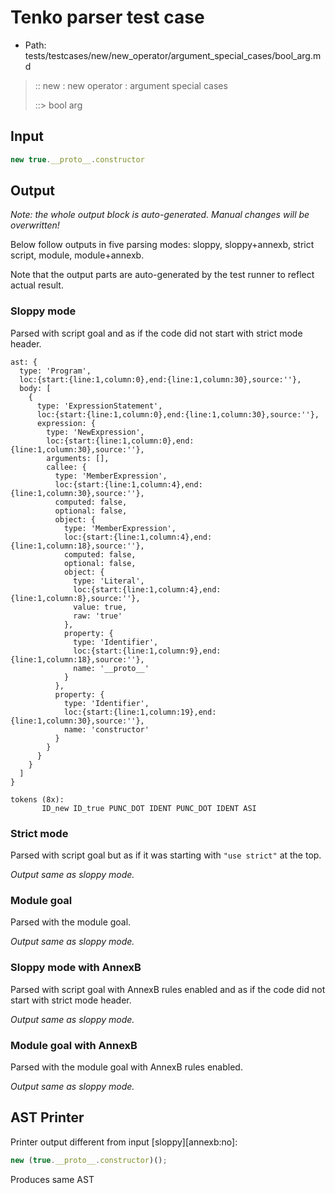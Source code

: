 # Tenko parser test case

- Path: tests/testcases/new/new_operator/argument_special_cases/bool_arg.md

> :: new : new operator : argument special cases
>
> ::> bool arg

## Input

`````js
new true.__proto__.constructor
`````

## Output

_Note: the whole output block is auto-generated. Manual changes will be overwritten!_

Below follow outputs in five parsing modes: sloppy, sloppy+annexb, strict script, module, module+annexb.

Note that the output parts are auto-generated by the test runner to reflect actual result.

### Sloppy mode

Parsed with script goal and as if the code did not start with strict mode header.

`````
ast: {
  type: 'Program',
  loc:{start:{line:1,column:0},end:{line:1,column:30},source:''},
  body: [
    {
      type: 'ExpressionStatement',
      loc:{start:{line:1,column:0},end:{line:1,column:30},source:''},
      expression: {
        type: 'NewExpression',
        loc:{start:{line:1,column:0},end:{line:1,column:30},source:''},
        arguments: [],
        callee: {
          type: 'MemberExpression',
          loc:{start:{line:1,column:4},end:{line:1,column:30},source:''},
          computed: false,
          optional: false,
          object: {
            type: 'MemberExpression',
            loc:{start:{line:1,column:4},end:{line:1,column:18},source:''},
            computed: false,
            optional: false,
            object: {
              type: 'Literal',
              loc:{start:{line:1,column:4},end:{line:1,column:8},source:''},
              value: true,
              raw: 'true'
            },
            property: {
              type: 'Identifier',
              loc:{start:{line:1,column:9},end:{line:1,column:18},source:''},
              name: '__proto__'
            }
          },
          property: {
            type: 'Identifier',
            loc:{start:{line:1,column:19},end:{line:1,column:30},source:''},
            name: 'constructor'
          }
        }
      }
    }
  ]
}

tokens (8x):
       ID_new ID_true PUNC_DOT IDENT PUNC_DOT IDENT ASI
`````

### Strict mode

Parsed with script goal but as if it was starting with `"use strict"` at the top.

_Output same as sloppy mode._

### Module goal

Parsed with the module goal.

_Output same as sloppy mode._

### Sloppy mode with AnnexB

Parsed with script goal with AnnexB rules enabled and as if the code did not start with strict mode header.

_Output same as sloppy mode._

### Module goal with AnnexB

Parsed with the module goal with AnnexB rules enabled.

_Output same as sloppy mode._

## AST Printer

Printer output different from input [sloppy][annexb:no]:

````js
new (true.__proto__.constructor)();
````

Produces same AST
